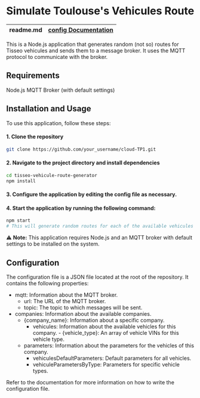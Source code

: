 # Simulate Toulouse's Vehicules Route
|readme.md|[config Documentation](./configDocumentation)|
|---|---|


This is a Node.js application that generates random (not so) routes for Tisseo vehicules and sends them to a message broker. It uses the MQTT protocol to communicate with the broker.

## Requirements
Node.js
MQTT Broker (with default settings)

## Installation and Usage
To use this application, follow these steps:

#### 1. Clone the repository

```sh
git clone https://github.com/your_username/cloud-TP1.git
```

#### 2. Navigate to the project directory and install dependencies

```sh
cd tisseo-vehicule-route-generator
npm install
```

#### 3. Configure the application by editing the config file as necessary.

#### 4. Start the application by running the following command:
```sh
npm start
# This will generate random routes for each of the available vehicules and send them to the message broker.
```

 :warning: <b>Note:</b> This application requires Node.js and an MQTT broker with default settings to be installed on the system.

## Configuration
The configuration file is a JSON file located at the root of the repository. It contains the following properties:

- mqtt: Information about the MQTT broker.
   - url: The URL of the MQTT broker.
   - topic: The topic to which messages will be sent.
- companies: Information about the available companies.
  - {company_name}: Information about a specific company.
    - vehicules: Information about the available vehicles for this company.
          - {vehicle_type}: An array of vehicle VINs for this vehicle type.
   - parameters: Information about the parameters for the vehicles of this company.
     - vehiculesDefaultParameters: Default parameters for all vehicles.
     - vehiculeParametersByType: Parameters for specific vehicle types.


Refer to the documentation for more information on how to write the configuration file.
